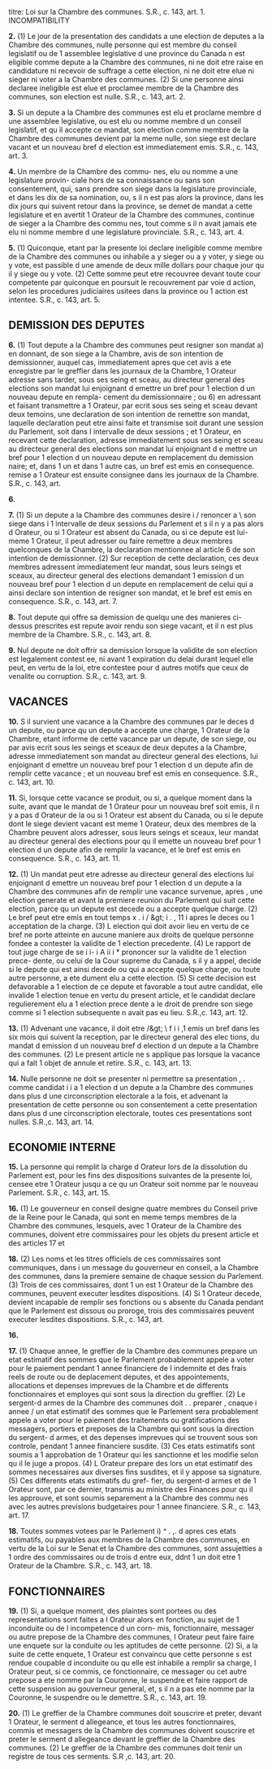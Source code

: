 titre: Loi sur la Chambre des communes. S.R.,
c. 143, art. 1.
INCOMPATIBILITY

**2.** (1) Le jour de la presentation des
candidats a une election de deputes a la
Chambre des communes, nulle personne qui
est membre du conseil legislatif ou de
1 assemblee legislative d une province du
Canada n est eligible comme depute a la
Chambre des communes, ni ne doit etre raise
en candidature ni recevoir de suffrage a cette
election, ni ne doit etre elue ni sieger ni voter
a la Chambre des communes.
(2) Si une personne ainsi declaree ineligible
est elue et proclamee membre de la Chambre
des communes, son election est nulle. S.R., c.
143, art. 2.

**3.** Si un depute a la Chambre des communes
est elu et proclame membre d une assemblee
legislative, ou est elu ou nomme membre d un
conseil legislatif, et qu il accepte ce mandat,
son election comme membre de la Chambre
des communes devient par la meme nulle, son
siege est declare vacant et un nouveau bref
d election est immediatement emis. S.R., c.
143, art. 3.

**4.** Un membre de la Chambre des commu-
nes, elu ou nomme a une legislature provin-
ciale hors de sa connaissance ou sans son
consentement, qui, sans prendre son siege
dans la legislature provinciale, et dans les dix
de sa nomination, ou, s il n est pas alors
la province, dans les dix jours qui suivent
retour dans la province, se demet de
mandat a cette legislature et en avertit
1 Orateur de la Chambre des communes,
continue de sieger a la Chambre des commu
nes, tout comme s il n avait jamais ete elu ni
nomme membre d une legislature provinciale.
S.R., c. 143, art. 4.

**5.** (1) Quiconque, etant par la presente loi
declare ineligible comme membre de la
Chambre des communes ou inhabile a y sieger
ou a y voter, y siege ou y vote, est passible
d une amende de deux mille dollars pour
chaque jour qu il y siege ou y vote.
(2) Cette somme peut etre recouvree devant
toute cour competente par quiconque en
poursuit le recouvrement par voie d action,
selon les procedures judiciaires usitees dans la
province ou 1 action est intentee. S.R., c. 143,
art. 5.

## DEMISSION DES DEPUTES

**6.** (1) Tout depute a la Chambre des
communes peut resigner son mandat
a) en donnant, de son siege a la Chambre,
avis de son intention de demissionner,
auquel cas, immediatement apres que cet
avis a ete enregistre par le greffier dans les
journaux de la Chambre, 1 Orateur adresse
sans tarder, sous ses seing et sceau, au
directeur general des elections son mandat
lui enjoignant d emettre un bref pour
1 election d un nouveau depute en rempla-
cement du demissionnaire ; ou
6) en adressant et faisant transmettre a
1 Orateur, par ecrit sous ses seing et sceau
devant deux temoins, une declaration de
son intention de remettre son mandat,
laquelle declaration peut etre ainsi faite et
transmise soit durant une session du
Parlement, soit dans I intervalle de deux
sessions ; et 1 Orateur, en recevant cette
declaration, adresse immediatement sous
ses seing et sceau au directeur general des
elections son mandat lui enjoignant d e
mettre un bref pour 1 election d un nouveau
depute en remplacement du demission
naire;
et, dans 1 un et dans 1 autre cas, un bref est
emis en consequence.
remise a 1 Orateur est ensuite consignee dans
les journaux de la Chambre. S.R., c. 143, art.

**6.**

**7.** (1) Si un depute a la Chambre des
communes desire i / renoncer a \ son siege dans i
1 intervalle de deux sessions du Parlement et
s il n y a pas alors d Orateur, ou si 1 Orateur
est absent du Canada, ou si ce depute est lui-
meme 1 Orateur, il peut adresser ou faire
remettre a deux membres quelconques de la
Chambre, la declaration mentionnee al article
6 de son intention de demissionner.
(2) Sur reception de cette declaration, ces
deux membres adressent immediatement leur
mandat, sous leurs seings et sceaux, au
directeur general des elections demandant
1 emission d un nouveau bref pour 1 election
d un depute en remplacement de celui qui a
ainsi declare son intention de resigner son
mandat, et le bref est emis en consequence.
S.R., c. 143, art. 7.

**8.** Tout depute qui offre sa demission de
quelqu une des manieres ci-dessus prescrites
est repute avoir rendu son siege vacant, et il
n est plus membre de la Chambre. S.R., c.
143, art. 8.

**9.** Nul depute ne doit offrir sa demission
lorsque la validite de son election est
legalement contest ee, ni avant 1 expiration du
delai durant lequel elle peut, en vertu de la
loi, etre contestee pour d autres motifs que
ceux de venalite ou corruption. S.R., c. 143,
art. 9.

## VACANCES

**10.** S il survient une vacance a la Chambre
des communes par le deces d un depute, ou
parce qu un depute a accepte une charge,
1 Orateur de la Chambre, etant informe de
cette vacance par un depute, de son siege, ou
par avis ecrit sous les seings et sceaux de deux
deputes a la Chambre, adresse immediatement
son mandat au directeur general des elections,
lui enjoignant d emettre un nouveau bref
pour 1 election d un depute afin de remplir
cette vacance ; et un nouveau bref est emis en
consequence. S.R., c. 143, art. 10.

**11.** Si, lorsque cette vacance se produit, ou
si, a quelque moment dans la suite, avant que
le mandat de 1 Orateur pour un nouveau bref
soit emis, il n y a pas d Orateur de la
ou si 1 Orateur est absent du Canada, ou si le
depute dont le siege devient vacant est
meme 1 Orateur, deux des membres de la
Chambre peuvent alors adresser, sous leurs
seings et sceaux, leur mandat au directeur
general des elections pour qu il emette un
nouveau bref pour 1 election d un depute afin
de remplir la vacance, et le bref est emis en
consequence. S.R., c. 143, art. 11.

**12.** (1) Un mandat peut etre adresse au
directeur general des elections lui enjoignant
d emettre un nouveau bref pour 1 election
d un depute a la Chambre des communes afin
de remplir une vacance survenue, apres , une
election generate et avant la premiere reunion
du Parlement qui suit cette election, parce
qu un depute est decede ou a accepte quelque
charge.
(2) Le bref peut etre emis en tout temps
x . i / &amp;gt; i . , 11 i
apres le deces ou 1 acceptation de la charge.
(3) L election qui doit avoir lieu en vertu
de ce bref ne porte atteinte en aucune maniere
aux droits de quelque personne fondee a
contester la validite de 1 election precedente.
(4) Le rapport de tout juge charge de se
i i- i A ii i *
prononcer sur la validite de 1 election prece-
dente, ou celui de la Cour supreme du
Canada, s il y a appel, decide si le depute qui
est ainsi decede ou qui a accepte quelque
charge, ou toute autre personne, a ete dument
elu a cette election.
(5) Si cette decision est defavorable a
1 election de ce depute et favorable a tout
autre candidat, elle invalide 1 election tenue
en vertu du present article, et le candidat
declare regulierement elu a 1 election prece
dente a le droit de prendre son siege comme
si 1 election subsequente n avait pas eu lieu.
S.R.,c. 143, art. 12.

**13.** (1) Advenant une vacance, il doit etre
/&amp;gt; \  f i i ,1
emis un bref dans les six mois qui suivent la
reception, par le directeur general des elec
tions, du mandat d emission d un nouveau
bref d election d un depute a la Chambre des
communes.
(2) Le present article ne s applique pas
lorsque la vacance qui a fait 1 objet de
annule et retire. S.R., c. 143, art. 13.

**14.** Nulle personne ne doit se presenter ni
permettre sa presentation , . comme candidat i i a
1 election d un depute a la Chambre des
communes dans plus d une circonscription
electorale a la fois, et advenant la presentation
de cette personne ou son consentement a cette
presentation dans plus d une circonscription
electorale, toutes ces presentations sont nulles.
S.R.,c. 143, art. 14.

## ECONOMIE INTERNE

**15.** La personne qui remplit la charge
d Orateur lors de la dissolution du Parlement
est, pour les fins des dispositions suivantes de
la presente loi, censee etre 1 Orateur jusqu a
ce qu un Orateur soit nomme par le nouveau
Parlement. S.R., c. 143, art. 15.

**16.** (1) Le gouverneur en conseil designe
quatre membres du Conseil prive de la Reine
pour le Canada, qui sont en meme temps
membres de la Chambre des communes,
lesquels, avec 1 Orateur de la Chambre des
communes, doivent etre commissaires pour les
objets du present article et des articles 17 et

**18.**
(2) Les noms et les titres officiels de ces
commissaires sont communiques, dans i un
message du gouverneur en conseil, a la
Chambre des communes, dans la premiere
semaine de chaque session du Parlement.
(3) Trois de ces commissaires, dont 1 un est
1 Orateur de la Chambre des communes,
peuvent executer lesdites dispositions.
(4) Si 1 Orateur decede, devient incapable
de remplir ses fonctions ou s absente du
Canada pendant que le Parlement est dissous
ou proroge, trois des commissaires peuvent
executer lesdites dispositions. S.R., c. 143, art.

**16.**

**17.** (1) Chaque annee, le greffier de la
Chambre des communes prepare un etat
estimatif des sommes que le Parlement
probablement appele a voter pour le paiement
pendant 1 annee financiere de I indemnite et
des frais reels de route ou de deplacement
deputes, et des appointements, allocations et
depenses imprevues de la Chambre et de
differents fonctionnaires et employes qui sont
sous la direction du greffier.
(2) Le sergent-d armes de la Chambre des
communes doit . . preparer , cnaque i annee / un
etat estimatif des sommes que le Parlement
sera probablement appele a voter pour le
paiement des traitements ou gratifications
des messagers, portiers et preposes de la
Chambre qui sont sous la direction du sergent-
d armes, et des depenses imprevues qui se
trouvent sous son controle, pendant 1 annee
financiere susdite.
(3) Ces etats estimatifs sont soumis a
1 approbation de 1 Orateur qui les sanctionne
et les modifie selon qu il le juge a propos.
(4) L Orateur prepare des lors un etat
estimatif des sommes necessaires aux diverses
fins susdites, et il y appose sa signature.
(5) Ces differents etats estimatifs du gref-
fier, du sergent-d armes et de 1 Orateur sont,
par ce dernier, transmis au ministre des
Finances pour qu il les approuve, et sont
soumis separement a la Chambre des commu
nes avec les autres previsions budgetaires pour
1 annee financiere. S.R., c. 143, art. 17.

**18.** Toutes sommes votees par le Parlement
i) ^ . ,.
d apres ces etats estimatifs, ou payables aux
membres de la Chambre des communes, en
vertu de la Loi sur le Senat et la Chambre des
communes, sont assujetties a 1 ordre des
commissaires ou de trois d entre eux, ddnt
1 un doit etre 1 Orateur de la Chambre. S.R.,
c. 143, art. 18.

## FONCTIONNAIRES

**19.** (1) Si, a quelque moment, des plaintes
sont portees ou des representations sont faites
a I Orateur alors en fonction, au sujet de
1 inconduite ou de l incompetence d un corn-
mis, fonctionnaire, messager ou autre prepose
de la Chambre des communes, I Orateur peut
faire faire une enquete sur la conduite ou les
aptitudes de cette personne.
(2) Si, a la suite de cette enquete, 1 Orateur
est convaincu que cette personne s est rendue
coupable d inconduite ou qu elle est inhabile
a remplir sa charge, I Orateur peut, si ce
commis, ce fonctionnaire, ce messager ou cet
autre prepose a ete nomme par la Couronne,
le suspendre et faire rapport de cette
suspension au gouverneur general, et, s il n a
pas ete nomme par la Couronne, le suspendre
ou le demettre. S.R., c. 143, art. 19.

**20.** (1) Le greffier de la Chambre
communes doit souscrire et preter, devant
1 Orateur, le serment d allegeance, et tous les
autres fonctionnaires, commis et messagers de
la Chambre des communes doivent souscrire
et preter le serment d allegeance devant le
greffier de la Chambre des communes.
(2) Le greffier de la Chambre des communes
doit tenir un registre de tous ces serments.
S.R ,c. 143, art. 20.

